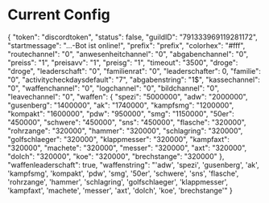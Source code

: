 # Current Config

{
  "token": "discordtoken",
  "status": false,
  "guildID": "791333969119281172",
  "startmessage": "...-Bot ist online!",
  "prefix": "prefix",
  "colorhex": "#fff",
  "routechannel": "0",
  "anwesenheitchannel": "0",
  "abgabenchannel": "0",
  "preiss": "1",
  "preisavv": "1",
  "preisg": "1",
  "timeout": "3500",
  "droge": "droge",
  "leaderschaft": "0",
  "familienrat": "0",
  "leaderschafter": 0,
  "familie": "0",
  "activitycheckdaysdefault": "7",
  "abgabenstring": "1$",
  "kassechannel": "0",
  "waffenchannel": "0",
  "logchannel": "0",
  "bildchannel": "0",
  "leavechannel": "0",
  "waffen": {
    "spezi": "5000000",
    "adw": "2000000",
    "gusenberg": "1400000",
    "ak": "1740000",
    "kampfsmg": "1200000",
    "kompakt": "1600000",
    "pdw": "950000",
    "smg": "1150000",
    "50er": "450000",
    "schwere": "450000",
    "sns": "450000",
    "flasche": "320000",
    "rohrzange": "320000",
    "hammer": "320000",
    "schlagring": "320000",
    "golfschlaeger": "320000",
    "klappmesser": "320000",
    "kampfaxt": "320000",
    "machete": "320000",
    "messer": "320000",
    "axt": "320000",
    "dolch": "320000",
    "koe": "320000",
    "brechstange": "320000"
  },
  "waffenleaderschaft": true,
  "waffenstring": "'adw', 'spezi', 'gusenberg', 'ak', 'kampfsmg', 'kompakt', 'pdw', 'smg', '50er', 'schwere', 'sns', 'flasche', 'rohrzange', 'hammer', 'schlagring', 'golfschlaeger', 'klappmesser', 'kampfaxt', 'machete', 'messer', 'axt', 'dolch', 'koe', 'brechstange'"
}
